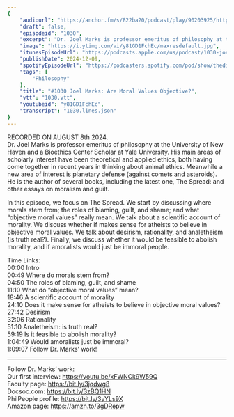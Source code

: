```yaml
---
{
	"audiourl": "https://anchor.fm/s/822ba20/podcast/play/90203925/https%3A%2F%2Fd3ctxlq1ktw2nl.cloudfront.net%2Fstaging%2F2024-7-8%2Fcbb13876-5c7d-ad8a-14dd-039145819f3f.m4a",
	"draft": false,
	"episodeid": "1030",
	"excerpt": "Dr. Joel Marks is professor emeritus of philosophy at the University of New Haven and a Bioethics Center Scholar at Yale University. His main areas of scholarly interest have been theoretical and applied ethics, both having come together in recent years in thinking about animal ethics. Meanwhile a new area of interest is planetary defense (against comets and asteroids). He is the author of several books, including the latest one, The Spread: and other essays on moralism and guilt.",
	"image": "https://i.ytimg.com/vi/y81GD1FchEc/maxresdefault.jpg",
	"itunesEpisodeUrl": "https://podcasts.apple.com/us/podcast/1030-joel-marks-are-moral-values-objective/id1451347236?i=1000679796052&uo=4",
	"publishDate": 2024-12-09,
	"spotifyEpisodeUrl": "https://podcasters.spotify.com/pod/show/thedissenter/episodes/1030-Joel-Marks-Are-Moral-Values-Objective-e2mvaal",
	"tags": [
		"Philosophy"
	],
	"title": "#1030 Joel Marks: Are Moral Values Objective?",
	"vtt": "1030.vtt",
	"youtubeid": "y81GD1FchEc",
	"transcript": "1030.lines.json"
}
---
```

RECORDED ON AUGUST 8th 2024.  
Dr. Joel Marks is professor emeritus of philosophy at the University of New Haven and a Bioethics Center Scholar at Yale University. His main areas of scholarly interest have been theoretical and applied ethics, both having come together in recent years in thinking about animal ethics. Meanwhile a new area of interest is planetary defense (against comets and asteroids). He is the author of several books, including the latest one, The Spread: and other essays on moralism and guilt.

In this episode, we focus on The Spread. We start by discussing where morals stem from; the roles of blaming, guilt, and shame; and what “objective moral values” really mean. We talk about a scientific account of morality. We discuss whether if makes sense for atheists to believe in objective moral values. We talk about desirism, rationality, and analetheism (is truth real?). Finally, we discuss whether it would be feasible to abolish morality, and if amoralists would just be immoral people.


Time Links:  
<time>00:00</time> Intro  
<time>00:49</time> Where do morals stem from?  
<time>04:50</time> The roles of blaming, guilt, and shame  
<time>11:10</time> What do “objective moral values” mean?  
<time>18:46</time> A scientific account of morality  
<time>24:10</time> Does it make sense for atheists to believe in objective moral values?  
<time>27:42</time> Desirism  
<time>32:06</time> Rationality  
<time>51:10</time> Analetheism: is truth real?  
<time>59:19</time> Is it feasible to abolish morality?  
<time>1:04:49</time> Would amoralists just be immoral?  
<time>1:09:07</time> Follow Dr. Marks’ work!

---

Follow Dr. Marks’ work:  
Our first interview: https://youtu.be/xFWNCk9W59Q  
Faculty page: https://bit.ly/3jqdwg8  
Docsoc.com: https://bit.ly/3zBQ1HN  
PhilPeople profile: https://bit.ly/3yYLs9X  
Amazon page: https://amzn.to/3gDRepw
